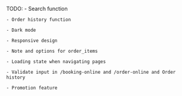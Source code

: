 TODO: - Search function

    - Order history function

    - Dark mode

    - Responsive design

    - Note and options for order_items

    - Loading state when navigating pages

    - Validate input in /booking-online and /order-online and Order history

    - Promotion feature
